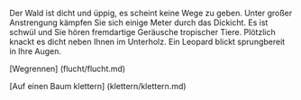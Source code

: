 
Der Wald ist dicht und üppig, es scheint keine Wege zu geben. 
Unter großer Anstrengung kämpfen Sie sich einige Meter durch das Dickicht.
Es ist schwül und Sie hören fremdartige Geräusche tropischer Tiere.
Plötzlich knackt es dicht neben Ihnen im Unterholz. 
Ein Leopard blickt sprungbereit in Ihre Augen. 

[Wegrennen] (flucht/flucht.md)

[Auf einen Baum klettern] (klettern/klettern.md)
